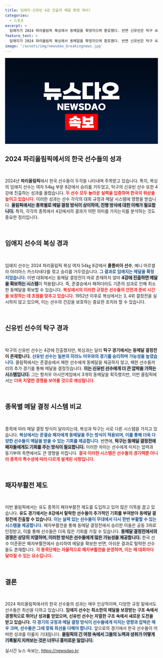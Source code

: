 ```yaml
---
title: 임애지·신유빈 4강 진출의 메달 확정 차이!
categories:
  - 스포츠
excerpt: >
  임애지가 2024 파리올림픽 복싱에서 동메달을 확정지으며 환호했다. 반면 신유빈은 탁구 4강 진출에도 동메달 경쟁이 남아 있다. 올림픽 종목별 동메달 결정 방식의 차이가 두 선수의 운명을 갈라놓았다! 클릭해서 더 알아보세요!
feature_text: >
  임애지가 2024 파리올림픽 복싱에서 동메달을 확정지으며 환호했다. 반면 신유빈은 탁구 4강 진출에도 동메달 경쟁이 남아 있다. 올림픽 종목별 동메달 결정 방식의 차이가 두 선수의 운명을 갈라놓았다! 클릭해서 더 알아보세요!
image: '/assets/img/newsdao_breakingnews.jpg'
---
```


<p><img src="/assets/img/newsdao_breakingnews.jpg" alt="ranknews 속보" /></p>

<h2 data-ke-size="size26">2024 파리올림픽에서의 한국 선수들의 성과</h2>

<p data-ke-size="size16">&nbsp;</p>

<p>2024년 <b>파리올림픽</b>에서 한국 선수들이 두각을 나타내며 주목받고 있습니다. 특히, 복싱의 임애지 선수는 여자 54㎏ 부문 8강에서 승리를 거두었고, 탁구의 신유빈 선수 또한 4강에 진출하는 성과를 올렸습니다. <b><span style="color: #ee2323;">두 선수 모두 놀라운 실력을 입증하며 한국의 위상을 높이고 있습니다.</span></b> 이러한 성과는 선수 각각의 대회 규정과 메달 시스템에 영향을 받습니다. <b><span style="background-color: #21538527;">올림픽에서는 종목별로 메달 결정 방식이 상이하여, 진행 방식에 대한 이해가 필요합니다.</span></b> 특히, 각각의 종목에서 4강에서의 결과가 어떤 의미를 가지는지를 분석하는 것도 중요한 정리입니다. </p>

<p data-ke-size="size16">&nbsp;</p>

<h2 data-ke-size="size26">임애지 선수의 복싱 경과</h2>

<p data-ke-size="size16">&nbsp;</p>

<p>임애지 선수는 2024 파리올림픽 복싱 여자 54㎏ 8강에서 <b>콜롬비아 선수</b>, 예니 마르셀라 아리아스 카스타네다를 꺾고 승리를 거두었습니다. <b><span style="color: #1a5490;">그 결과로 임애지는 메달을 확정지었습니다.</span></b> 이번 대회에서는 동메달 결정전이 따로 존재하지 않아 <b><span style="background-color: #21538527;">4강에 진출하면 메달을 확보하는 시스템</span></b>이 적용됩니다. 즉, 준결승에서 패하더라도 기존의 성과로 인해 최소한 동메달을 확보할 수 있습니다. <b><span style="color: #ee2323;">복싱에서의 이러한 규정은 선수들의 안전과 준비 시간을 보장하는 데 초점을 맞추고 있습니다.</span></b> 1952년 이후로 복싱에서는 3, 4위 결정전을 실시하지 않고 있으며, 이는 선수의 건강을 보호하는 중요한 조치라 할 수 있습니다. </p>

<p data-ke-size="size16">&nbsp;</p>

<h2 data-ke-size="size26">신유빈 선수의 탁구 경과</h2>

<p data-ke-size="size16">&nbsp;</p>

<p>탁구의 신유빈 선수는 4강에 진출했지만, 복싱과는 달리  <b>탁구 경기에서는 동메달 결정전이 존재합니다.</b> <b><span style="color: #1a5490;">신유빈 선수는 일본의 히라노 미우와의 경기를 승리하며 가능성을 높였습니다.</span></b> 올림픽에서는 준결승에서 패한 선수에게 동메달을 제공하지 않고, 패한 선수들끼리의 추가 경기를 통해 메달을 결정짓습니다. <b><span style="background-color: #21538527;">이는 신유빈 선수에게 더 큰 압박을 가하는 시스템입니다.</span></b> 그는 항저우 아시안게임에서 3개의 동메달을 획득했지만, 이번 올림픽에서는 <b><span style="color: #ee2323;">더욱 치열한 경쟁을 보여줄 것으로 예상됩니다.</span></b></p>

<p data-ke-size="size16">&nbsp;</p>

<h2 data-ke-size="size26">종목별 메달 결정 시스템 비교</h2>

<p data-ke-size="size16">&nbsp;</p>

<p>종목에 따라 메달 결정 방식이 달라지는데, 복싱과 탁구는 서로 다른 시스템을 가지고 있습니다. <b><span style="color: #1a5490;">복싱에서는 준결승 패자에게 동메달을 주는 방식이 적용되며, 이를 통해 더욱 다양한 선수들이 메달을 받을 수 있는 기회를 제공합니다.</span></b> 반면에, <b><span style="background-color: #21538527;">탁구는 동메달 결정전에 패자들에게도 기회를 주는 방식이 필요합니다.</span></b> 이러한 차이는 선수에게 미치는 압력과 동기부여 측면에서도 큰 영향을 미칩니다. <b><span style="color: #ee2323;">결국 이러한 시스템은 선수들의 경기력뿐 아니라 종목의 특수성에 따라 다르게 설계된 사항입니다.</span></b></p>

<p data-ke-size="size16">&nbsp;</p>

<h2 data-ke-size="size26">패자부활전 제도</h2>

<p data-ke-size="size16">&nbsp;</p>

<p>이번 올림픽에서는 유도 종목이 패자부활전 제도를 도입하고 있어 많은 이목을 끌고 있습니다. <b>유도 경기에서는 8강에서 탈락한 선수들이 추가적인 기회를 부여받아 동메달 결정전에 진출할 수 있습니다.</b> <b><span style="color: #1a5490;">이는 실력 있는 선수들이 무대에서 다시 한번 부활할 수 있는 시스템을 제공합니다.</span></b> 패자부활전을 통해 동메달 결정전에서 승리한 이들은 공동 3위로 인정받고, 이를 통해 선수들은 더욱 많은 기회를 가질 수 있습니다. <b><span style="background-color: #21538527;">동메달 결정전에서의 경쟁은 상당히 치열하며, 이러한 방식은 선수들에게 많은 가능성을 제공합니다.</span></b> 한국 선수 이준환은 패자부활전에서 승리하여 메달을 확보한 반면, 아쉬운 결과로 탈락한 선수들도 존재합니다. <b><span style="color: #ee2323;">각 종목단체는 자율적으로 패자부활전을 운영하며, 이는 매 대회마다 달라질 수 있는 요소입니다.</span></b></p>

<p data-ke-size="size16">&nbsp;</p>

<h2 data-ke-size="size26">결론</h2>

<p data-ke-size="size16">&nbsp;</p>

<p>2024 파리올림픽에서의 한국 선수들의 성과는 매우 인상적이며, 다양한 규정 밑에서도 선수들은 최선을 다하고 있습니다. <b>임애지 선수는 최소한의 메달을 보장받는 구조 속에서 경쟁적으로 뛰어난 성과를 얻었으며, 신유빈 선수는 치열한 구조 속에서 새로운 도전을 받고 있습니다.</b> <b><span style="color: #1a5490;">각 경기의 규정과 메달 결정 방식이 선수들에게 미치는 영향과 압박은 매우 크며, 선수들은 그에 맞춰 최선을 다해야 합니다.</span></b> 앞으로의 경기에서 한국 선수들이 어떠한 성과를 이룰지 기대됩니다. <b><span style="background-color: #21538527;">올림픽의 긴 여정 속에서 그들의 노력과 성취가 어떻게 기록될지 지켜보는 것은 너무나 흥미로운 일입니다.</span></b></p>
실시간 뉴스 속보는, <a href="https://newsdao.kr" rel="dofollow">https://newsdao.kr</a>


